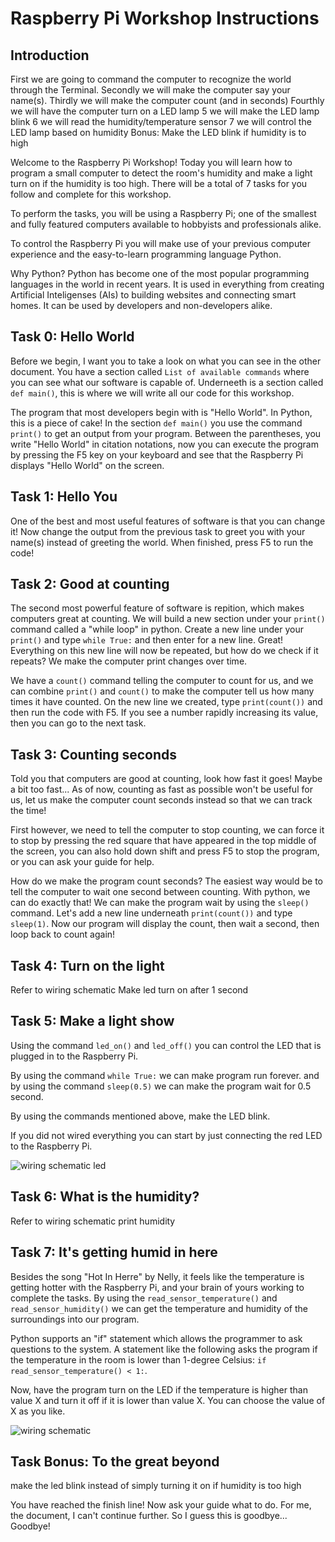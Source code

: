 # Raspberry Pi Workshop Instructions

## Introduction

First we are going to command the computer to recognize the world through the Terminal.
Secondly we will make the computer say your name(s).
Thirdly we will make the computer count (and in seconds)
Fourthly we will have the computer turn on a LED lamp
5 we will make the LED lamp blink
6 we will read the humidity/temperature sensor
7 we will control the LED lamp based on humidity
Bonus: Make the LED blink if humidity is to high

Welcome to the Raspberry Pi Workshop!
Today you will learn how to program a small computer to detect the room's humidity and make a light turn on if the humidity is too high.
There will be a total of 7 tasks for you follow and complete for this workshop.

To perform the tasks, you will be using a Raspberry Pi; one of the smallest and fully featured computers available to hobbyists and professionals alike.

To control the Raspberry Pi you will make use of your previous computer experience and the easy-to-learn programming language Python.

Why Python? Python has become one of the most popular programming languages in the world in recent years. It is used in everything from creating Artificial Inteligenses (AIs) to building websites and connecting smart homes. It can be used by developers and non-developers alike.

## Task 0: Hello World

Before we begin, I want you to take a look on what you can see in the other document. 
You have a section called `List of available commands` where you can see what our software is capable of.
Underneeth is a section called `def main()`, this is where we will write all our code for this workshop.

The program that most developers begin with is "Hello World". In Python, this is a piece of cake! In the section `def main()` you use the command `print()` to get an output from your program. Between the parentheses, you write "Hello World" in citation notations, now you can execute the program by pressing the F5 key on your keyboard and see that the Raspberry Pi displays "Hello World" on the screen.

## Task 1: Hello You

One of the best and most useful features of software is that you can change it! Now change the output from the previous task to greet you with your name(s) instead of greeting the world. When finished, press F5 to run the code!

## Task 2: Good at counting

The second most powerful feature of software is repition, which makes computers great at counting. We will build a new section under your `print()` command called a "while loop" in python.
Create a new line under your `print()` and type `while True:` and then enter for a new line.
Great! Everything on this new line will now be repeated, but how do we check if it repeats? We make the computer print changes over time. 

We have a `count()` command telling the computer to count for us, and we can combine `print()` and `count()` to make the computer tell us how many times it have counted.
On the new line we created, type `print(count())` and then run the code with F5. If you see a number rapidly increasing its value, then you can go to the next task.

## Task 3: Counting seconds

Told you that computers are good at counting, look how fast it goes! Maybe a bit too fast...
As of now, counting as fast as possible won't be useful for us, let us make the computer count seconds instead so that we can track the time!

First however, we need to tell the computer to stop counting, we can force it to stop by pressing the red square that have appeared in the top middle of the screen, you can also hold down shift and press F5 to stop the program, or you can ask your guide for help.

How do we make the program count seconds? The easiest way would be to tell the computer to wait one second between counting. With python, we can do exactly that! We can make the program wait by using the `sleep()` command.
Let's add a new line underneath `print(count())` and type `sleep(1)`. Now our program will display the count, then wait a second, then loop back to count again!

## Task 4: Turn on the light

Refer to wiring schematic
Make led turn on after 1 second

## Task 5: Make a light show

Using the command `led_on()` and `led_off()` you can control the LED that is plugged in to the Raspberry Pi.

By using the command `while True:` we can make program run forever. and by using the command `sleep(0.5)` we can make the program wait for 0.5 second.

By using the commands mentioned above, make the LED blink.

If you did not wired everything you can start by just connecting the red LED to the Raspberry Pi.

![wiring schematic led](../images/wiring_schematic_only_led.png)

## Task 6: What is the humidity?

Refer to wiring schematic
print humidity

## Task 7: It's getting humid in here

Besides the song "Hot In Herre" by Nelly, it feels like the temperature is getting hotter with the Raspberry Pi, and your brain of yours working to complete the tasks. By using the `read_sensor_temperature()` and `read_sensor_humidity()` we can get the temperature and humidity of the surroundings into our program.

Python supports an "if" statement which allows the programmer to ask questions to the system. A statement like the following asks the program if the temperature in the room is lower than 1-degree Celsius: `if read_sensor_temperature() < 1:`.

Now, have the program turn on the LED if the temperature is higher than value X and turn it off if it is lower than value X. You can choose the value of X as you like.

![wiring schematic](../images/wiring_schematic.png)

## Task Bonus: To the great beyond

make the led blink instead of simply turning it on if humidity is too high

You have reached the finish line! Now ask your guide what to do. For me, the document, I can't continue further. So I guess this is goodbye... Goodbye!
